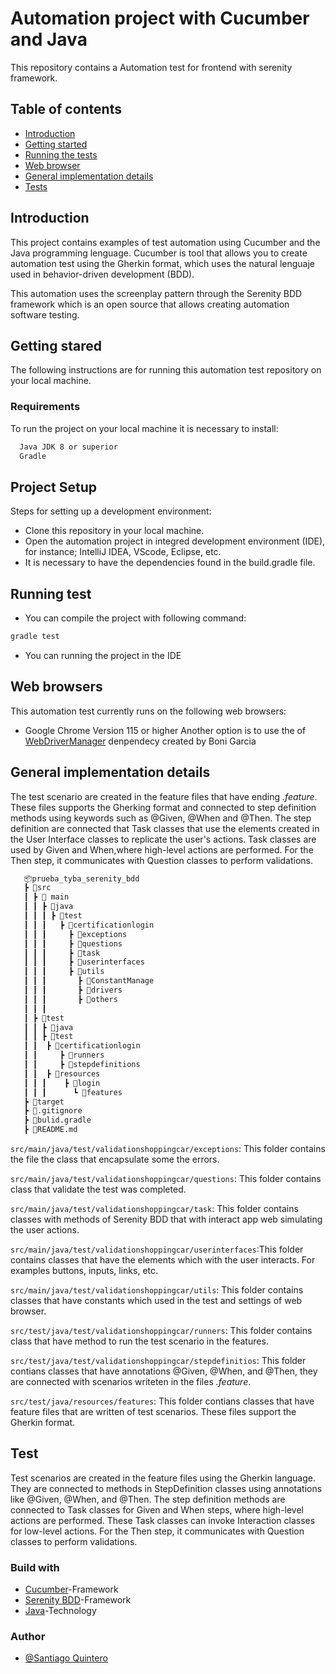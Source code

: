

# Automation project with Cucumber and Java

This repository contains a Automation test for frontend with serenity framework.




## Table of contents
 - [Introduction](https://github.com/stiagoq/prueba_arus_serenity_bdd/tree/main#introduction) 
 - [Getting started](https://github.com/stiagoq/prueba_arus_serenity_bdd/tree/main#getting-stared)
 - [Running the tests](https://github.com/stiagoq/prueba_arus_serenity_bdd/tree/main#running-test)
 - [Web browser](https://github.com/stiagoq/prueba_arus_serenity_bdd/tree/main#web-browsers)
 - [General implementation details](https://github.com/stiagoq/prueba_arus_serenity_bdd/edit/main/README.md#general-implementation-details)
 - [Tests](https://github.com/stiagoq/prueba_arus_serenity_bdd/tree/main#test)

## Introduction 

This project contains examples of test automation using Cucumber and the Java programming lenguage. Cucumber is tool that allows you to create automation test using the Gherkin format, which uses the natural lenguaje used  in behavior-driven development (BDD).

This automation uses the screenplay pattern through the Serenity BDD framework which is an open source that allows creating automation software testing.

## Getting stared

The following instructions are for running this automation test repository on your local machine.

### Requirements 
To run the project on your local machine it is necessary to install:


```bash
  Java JDK 8 or superior 
  Gradle
```

## Project Setup 
Steps for setting up a development environment:
- Clone this repository in your local machine.
- Open the automation project in integred development environment (IDE), for instance; IntelliJ IDEA, VScode, Eclipse, etc.
- It is necessary to have the dependencies found in the build.gradle file.

## Running test
- You can compile the project with following command:

```bash
gradle test
```
- You can running the project in the IDE 

## Web browsers
This automation test currently runs on the following web browsers:
- Google Chrome Version 115 or higher
Another option is to use the  of [WebDriverManager](https://github.com/bonigarcia/webdrivermanager) denpendecy created by Boni Garcia

## General implementation details
The test scenario are created  in the feature files that have ending *.feature*. These files supports the Gherking format and connected to step definition methods using keywords such as @Given, @When and @Then. The step definition are connected that Task classes that use the elements created in the User Interface classes to replicate the user's actions. Task classes are used by Given and When,where high-level actions are performed. For the Then step,  it communicates with Question classes to perform validations.

```bash
   📦prueba_tyba_serenity_bdd
   ┣ 📂src
   ┃ ┣ 📂 main
   ┃ ┃ ┣ 📂java
   ┃ ┃ ┃ ┣ 📂test
   ┃ ┃ ┃   ┣ 📂certificationlogin
   ┃ ┃ ┃     ┣ 📂exceptions
   ┃ ┃ ┃     ┣ 📂questions
   ┃ ┃ ┃     ┣ 📂task
   ┃ ┃ ┃     ┣ 📂userinterfaces
   ┃ ┃ ┃     ┣ 📂utils 
   ┃ ┃ ┃       ┣ 📂ConstantManage
   ┃ ┃ ┃       ┣ 📂drivers
   ┃ ┃ ┃       ┣ 📂others    
   ┃ ┃ ┃       
   ┃ ┣ 📂test
   ┃ ┃ ┣ 📂java
   ┃ ┃ ┣ 📂test
   ┃ ┃  ┣ 📂certificationlogin
   ┃ ┃     ┣ 📂runners
   ┃ ┃     ┣ 📂stepdefinitions
   ┃ ┃  ┣ 📂resources
   ┃ ┃ ┃    ┣ 📂login
   ┃ ┃ ┃      ┗ 📂features 
   ┣ 📂target
   ┣ 📜.gitignore
   ┣ 📜bulid.gradle
   ┣ 📜README.md
```



`src/main/java/test/validationshoppingcar/exceptions`: This folder contains the file the class that encapsulate some the errors. 

`src/main/java/test/validationshoppingcar/questions`: This folder contains class that validate the test was completed.

`src/main/java/test/validationshoppingcar/task`: This folder contains classes with methods of Serenity BDD that with interact app web simulating the user actions.

`src/main/java/test/validationshoppingcar/userinterfaces`:This folder contains classes that have the elements which with the user interacts. For examples buttons, inputs, links, etc.

`src/main/java/test/validationshoppingcar/utils`: This folder contains classes that have constants which used in the test and settings of web browser.

`src/test/java/test/validationshoppingcar/runners`: This folder contains class that have method to run the test scenario in the features.

`src/test/java/test/validationshoppingcar/stepdefinitios`: This folder contians classes that have annotations @Given, @When, and @Then, they are connected with scenarios writeten in the files *.feature*.

`src/test/java/resources/features`: This folder contians classes that have feature files that are written of test scenarios. These files support the Gherkin format.

## Test 
Test scenarios are created in the feature files using the Gherkin language. They are connected to methods in StepDefinition classes using annotations like @Given, @When, and @Then. The step definition methods are connected to Task classes for Given and When steps, where high-level actions are performed. These Task classes can invoke Interaction classes for low-level actions. For the Then step, it communicates with Question classes to perform validations.

### Build with
- [Cucumber](https://cucumber.io/)-Framework
- [Serenity BDD](https://serenity-bdd.info/)-Framework
- [Java](https://www.java.com/es/)-Technology

### Author 
- [@Santiago Quintero](https://github.com/stiagoq)
